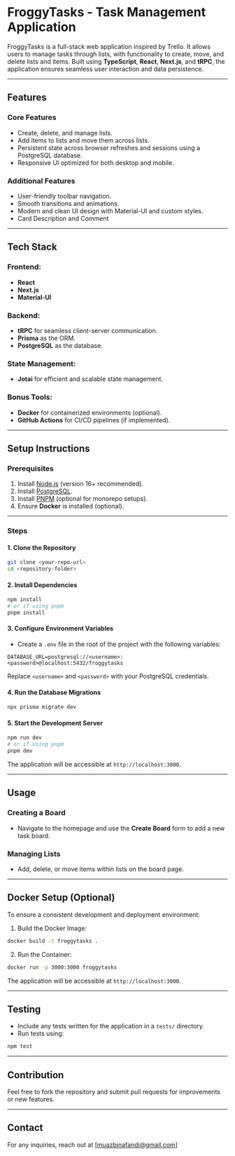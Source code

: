 # FroggyTasks - Task Management Application

FroggyTasks is a full-stack web application inspired by Trello. It allows users to manage tasks through lists, with functionality to create, move, and delete lists and items. Built using **TypeScript**, **React**, **Next.js**, and **tRPC**, the application ensures seamless user interaction and data persistence.

---

## Features

### Core Features
- Create, delete, and manage lists.
- Add items to lists and move them across lists.
- Persistent state across browser refreshes and sessions using a PostgreSQL database.
- Responsive UI optimized for both desktop and mobile.

### Additional Features
- User-friendly toolbar navigation.
- Smooth transitions and animations.
- Modern and clean UI design with Material-UI and custom styles.
- Card Description and Comment

---

## Tech Stack

### Frontend:
- **React**
- **Next.js**
- **Material-UI**

### Backend:
- **tRPC** for seamless client-server communication.
- **Prisma** as the ORM.
- **PostgreSQL** as the database.

### State Management:
- **Jotai** for efficient and scalable state management.

### Bonus Tools:
- **Docker** for containerized environments (optional).
- **GitHub Actions** for CI/CD pipelines (if implemented).

---

## Setup Instructions

### Prerequisites
1. Install [Node.js](https://nodejs.org/) (version 16+ recommended).
2. Install [PostgreSQL](https://www.postgresql.org/).
3. Install [PNPM](https://pnpm.io/) (optional for monorepo setups).
4. Ensure **Docker** is installed (optional).

---

### Steps

#### 1. Clone the Repository
```bash
git clone <your-repo-url>
cd <repository-folder>
```

#### 2. Install Dependencies
```bash
npm install
# or if using pnpm
pnpm install
```

#### 3. Configure Environment Variables
- Create a `.env` file in the root of the project with the following variables:
```env
DATABASE_URL=postgresql://<username>:<password>@localhost:5432/froggytasks
```
Replace `<username>` and `<password>` with your PostgreSQL credentials.

#### 4. Run the Database Migrations
```bash
npx prisma migrate dev
```

#### 5. Start the Development Server
```bash
npm run dev
# or if using pnpm
pnpm dev
```
The application will be accessible at `http://localhost:3000`.

---

## Usage

### Creating a Board
- Navigate to the homepage and use the **Create Board** form to add a new task board.

### Managing Lists
- Add, delete, or move items within lists on the board page.

---

## Docker Setup (Optional)

To ensure a consistent development and deployment environment:

1. Build the Docker Image:
```bash
docker build -t froggytasks .
```

2. Run the Container:
```bash
docker run -p 3000:3000 froggytasks
```

The application will be accessible at `http://localhost:3000`.

---

## Testing
- Include any tests written for the application in a `tests/` directory.
- Run tests using:
```bash
npm test
```

---

## Contribution
Feel free to fork the repository and submit pull requests for improvements or new features.

---

## Contact
For any inquiries, reach out at [muazbinafandi@gmail.com]


